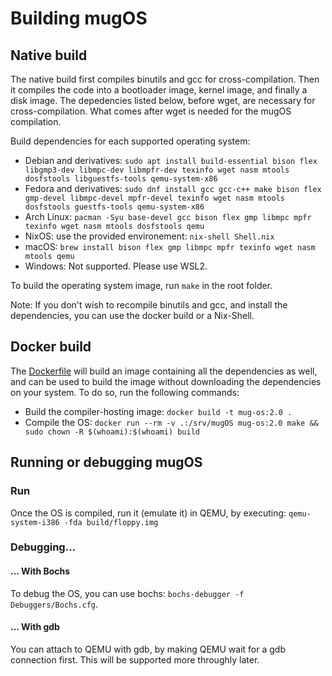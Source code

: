 # Building mugOS

## Native build

The native build first compiles binutils and gcc for cross-compilation.
Then it compiles the code into a bootloader image, kernel image, and finally a disk image.
The depedencies listed below, before wget, are necessary for cross-compilation.
What comes after wget is needed for the mugOS compilation.

Build dependencies for each supported operating system:
- Debian and derivatives: `sudo apt install build-essential bison flex libgmp3-dev libmpc-dev libmpfr-dev texinfo wget nasm mtools dosfstools libguestfs-tools qemu-system-x86`
- Fedora and derivatives: `sudo dnf install gcc gcc-c++ make bison flex gmp-devel libmpc-devel mpfr-devel texinfo wget nasm mtools dosfstools guestfs-tools qemu-system-x86`
- Arch Linux: `pacman -Syu base-devel gcc bison flex gmp libmpc mpfr texinfo wget nasm mtools dosfstools qemu`
- NixOS: use the provided environement: `nix-shell Shell.nix`
- macOS: `brew install bison flex gmp libmpc mpfr texinfo wget nasm mtools qemu`
- Windows: Not supported. Please use WSL2.

To build the operating system image, run `make` in the root folder.

Note: If you don't wish to recompile binutils and gcc, and install the dependencies,
you can use the docker build or a Nix-Shell.

## Docker build

The [Dockerfile](./Dockerfile) will build an image containing all the dependencies as well, and can be used to build the image without downloading the dependencies on your system. To do so, run the following commands:

- Build the compiler-hosting image: `docker build -t mug-os:2.0 .`
- Compile the OS: `docker run --rm -v .:/srv/mugOS mug-os:2.0 make && sudo chown -R $(whoami):$(whoami) build`

## Running or debugging mugOS

### Run

Once the OS is compiled, run it (emulate it) in QEMU, by executing: `qemu-system-i386 -fda build/floppy.img`

### Debugging...

#### ... With Bochs

To debug the OS, you can use bochs: `bochs-debugger -f Debuggers/Bochs.cfg`.

#### ... With gdb

You can attach to QEMU with gdb, by making QEMU wait for a gdb connection first.
This will be supported more throughly later.
